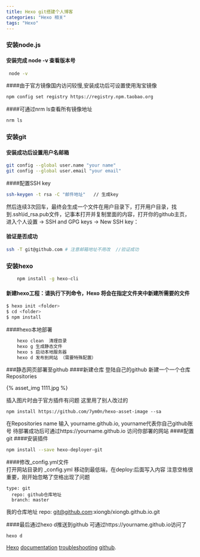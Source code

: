 ```yaml
---
title: Hexo git搭建个人博客
categories: "Hexo 相关"
tags: "Hexo"
---
```


### 安装node.js   
####  安装完成 node -v 查看版本号

``` bash
 node -v  
```

####由于官方镜像国内访问较慢,安装成功后可设置使用淘宝镜像

```` bash
npm config set registry https://registry.npm.taobao.org
````
####可通过nrm ls查看所有镜像地址

```` bash
nrm ls
````
### 安装git 
#### 安装成功后设置用户名邮箱 

````bash
git config --global user.name "your name"
git config --global user.email "your email"
````
####配置SSH key  
````bash
ssh-keygen -t rsa -C "邮件地址"   // 生成key
````
然后连续3次回车，最终会生成一个文件在用户目录下，打开用户目录，找到.ssh\id_rsa.pub文件，记事本打开并复制里面的内容，打开你的github主页，进入个人设置 -> SSH and GPG keys -> New SSH key：

#### 验证是否成功
````bash
ssh -T git@github.com # 注意邮箱地址不用改  //验证成功
````

### 安装hexo 
````bash  
    npm install -g hexo-cli
````
#### 新建hexo工程：请执行下列命令，Hexo 将会在指定文件夹中新建所需要的文件  
````bash
$ hexo init <folder>
$ cd <folder>
$ npm install
````
####hexo本地部署  

````bash
    hexo clean  清理目录
    hexo g 生成静态文件 
    hexo s 启动本地服务器 
    hexo d 发布到网站 （需要特殊配置）
````

###静态网页部署至github
####新建仓库
登陆自己的github 新建一个一个仓库 Repositories

 {% asset_img 1111.jpg %}
 
插入图片时由于官方插件有问题 这里用了别人改过的
````
npm install https://github.com/7ym0n/hexo-asset-image --sa 
````
在Repositories name 输入 yourname.github.io,   yourname代表你自己github账号 
待部署成功后可通过https://yourname.github.io 访问你部署的网站 
####配置git 
####安装插件 
````bash
npm install --save hexo-deployer-git
````
####修改_config.yml文件  
打开网站目录的 _config.yml
移动到最低端，在deploy:后面写入内容  注意空格很重要，刚开始忽略了空格出现了问题
````
type: git  
  repo: github仓库地址    
  branch: master 
  ````
我的仓库地址    repo: git@github.com:xiongb/xiongb.github.io.git
  
####最后通过hexo d推送到github   可通过https://yourname.github.io访问了
````bash
hexo d
````


 [Hexo](https://hexo.io/)
 [documentation](https://hexo.io/docs/)
 [troubleshooting](https://hexo.io/docs/troubleshooting.html) 
 [github](https://github.com/hexojs/hexo/issues).


